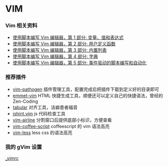 # VIM

### Vim 相关资料

* [使用脚本编写 Vim 编辑器，第 1 部分: 变量、值和表达式](http://www.ibm.com/developerworks/cn/linux/l-vim-script-1/)
* [使用脚本编写 Vim 编辑器，第 2 部分: 用户定义函数](https://www.ibm.com/developerworks/cn/linux/l-vim-script-2/)
* [使用脚本编写 Vim 编辑器，第 3 部分: 内置列表](https://www.ibm.com/developerworks/cn/linux/l-vim-script-3/)
* [使用脚本编写 Vim 编辑器，第 4 部分: 字典](https://www.ibm.com/developerworks/cn/linux/l-vim-script-4/)
* [使用脚本编写 Vim 编辑器，第 5 部分: 事件驱动的脚本编写和自动化](https://www.ibm.com/developerworks/cn/linux/l-vim-script-5/)

### 推荐插件

* [vim-pathogen](https://github.com/tpope/vim-pathogen.git) 插件管理工具，配置完成后把插件下载到定义好的目录即可
* [emmet-vim](https://github.com/mattn/emmet-vim.git) HTML 快捷生成工具，顺便还可以定义自己的快捷语法，曾经的 Zen-Coding
* [tabular](https://github.com/godlygeek/tabular.git) 对齐工具，洁癖患者福音
* [jshint.vim](https://github.com/vim-scripts/jshint.vim.git) js 代码检查工具
* [vim-airline](https://github.com/bling/vim-airline.git) 分割窗口后提供底部小标识，方便查看
* [vim-coffee-script](https://github.com/kchmck/vim-coffee-script.git) coffeescript 的 vim 语法高亮
* [vim-less](https://github.com/groenewege/vim-less.git) less css 的语法高亮

### 我的 gVim 设置

[_vimrc](https://github.com/zemzheng/_setting)

